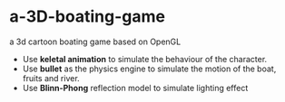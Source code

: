 # a-3D-boating-game
a 3d cartoon boating game based on OpenGL

- Use **keletal animation** to simulate the behaviour of the character.
- Use **bullet** as the physics engine to simulate the motion of the boat, fruits and river.
- Use **Blinn-Phong** reflection model to simulate lighting effect
